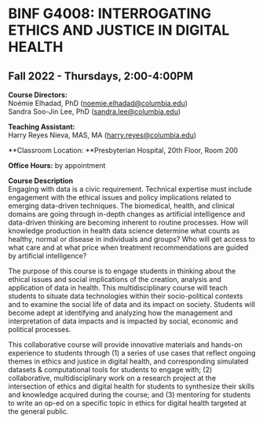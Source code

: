 # BINF G4008: INTERROGATING ETHICS AND JUSTICE IN DIGITAL HEALTH
## Fall 2022 - Thursdays, 2:00-4:00PM

**Course Directors:**    
Noémie Elhadad, PhD (noemie.elhadad@columbia.edu)   
Sandra Soo-Jin Lee, PhD (sandra.lee@columbia.edu)

**Teaching Assistant:**   
Harry Reyes Nieva, MAS, MA (harry.reyes@columbia.edu)

**Classroom Location: **Presbyterian Hospital, 20th Floor, Room 200

**Office Hours:** by appointment  

**Course Description**   
Engaging with data is a civic requirement. Technical expertise must include engagement with the ethical issues and policy implications related to emerging data-driven techniques. The biomedical, health, and clinical domains are going through in-depth changes as artificial intelligence and data-driven thinking are becoming inherent to routine processes. How will knowledge production in health data science determine what counts as healthy, normal or disease in individuals and groups? Who will get access to what care and at what price when treatment recommendations are guided by artificial intelligence?

The purpose of this course is to engage students in thinking about the ethical issues and social
implications of the creation, analysis and application of data in health. This multidisciplinary course will teach students to situate data technologies within their socio-political contexts and to examine the social life of data and its impact on society. Students will become adept at identifying and analyzing how the management and interpretation of data impacts and is impacted by social, economic and political processes.

This collaborative course will provide innovative materials and hands-on experience to students through (1) a series of use cases that reflect ongoing themes in ethics and justice in digital health, and corresponding simulated datasets & computational tools for students to engage with; (2) collaborative, multidisciplinary work on a research project at the intersection of ethics and digital health for students to synthesize their skills and knowledge acquired during the course; and (3) mentoring for students to write an op-ed on a specific topic in ethics for digital health targeted at the general public.
